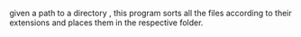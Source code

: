 given a path to a directory , this program sorts all the files according to their extensions and places them in the respective folder. 

